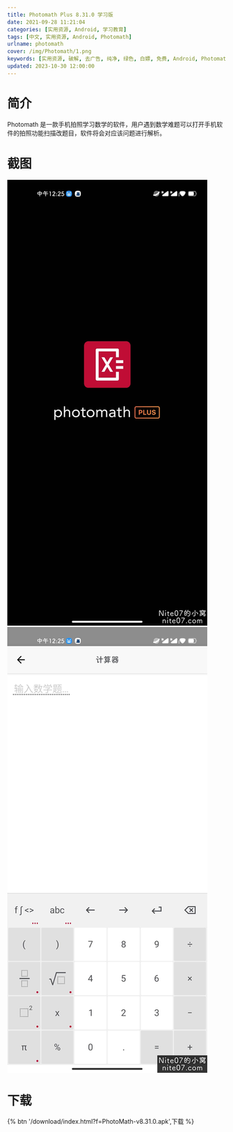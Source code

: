 ```yaml
---
title: Photomath Plus 8.31.0 学习版
date: 2021-09-28 11:21:04
categories: [实用资源, Android, 学习教育]
tags: [中文, 实用资源, Android, Photomath]
urlname: photomath
cover: /img/Photomath/1.png
keywords: [实用资源, 破解, 去广告, 纯净, 绿色, 白嫖, 免费, Android, Photomath]
updated: 2023-10-30 12:00:00
---
```


# 简介

Photomath 是一款手机拍照学习数学的软件，用户遇到数学难题可以打开手机软件的拍照功能扫描改题目，软件将会对应该问题进行解析。

# 截图

![](/img/Photomath/2.jpg) ![](/img/Photomath/3.jpg)

# 下载

{% btn '/download/index.html?f=PhotoMath-v8.31.0.apk',下载 %}

